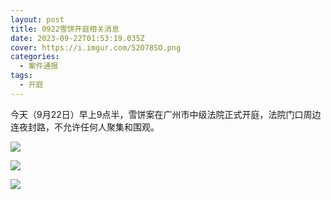```yaml
---
layout: post
title: 0922雪饼开庭相关消息
date: 2023-09-22T01:53:19.035Z
cover: https://i.imgur.com/52O78SO.png
categories:
  - 案件通报
tags:
  - 开庭
---
```

今天（9月22日）早上9点半，雪饼案在广州市中级法院正式开庭，法院门口周边连夜封路，不允许任何人聚集和围观。



![](https://i.imgur.com/52O78SO.png)

![](https://i.imgur.com/Usqbz4V.png)

![](https://i.imgur.com/VPHY4OO.png)